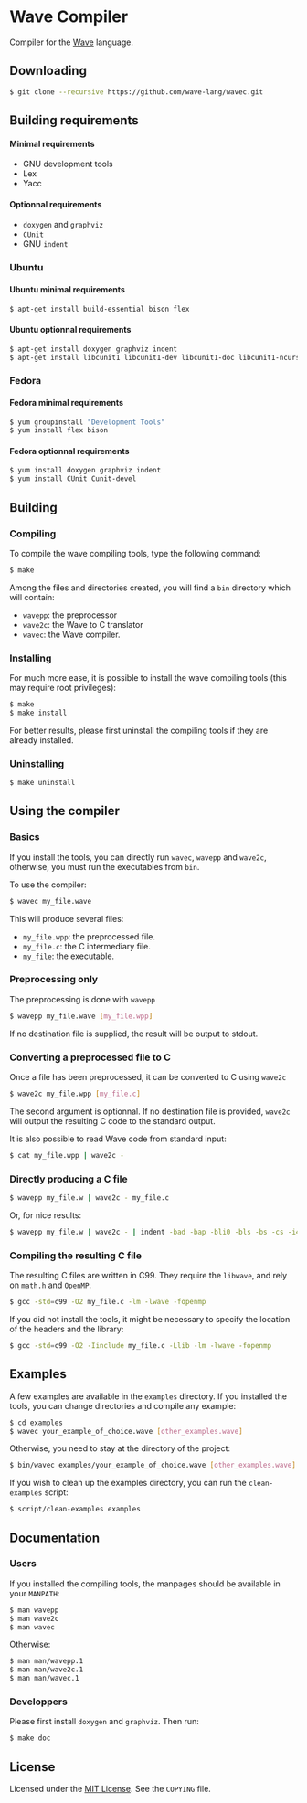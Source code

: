 Wave Compiler
=============

Compiler for the [Wave][WAVE] language.

Downloading
-----------
```bash
$ git clone --recursive https://github.com/wave-lang/wavec.git
```

Building requirements
---------------------
#### Minimal requirements
- GNU development tools
- Lex
- Yacc

#### Optionnal requirements
- ```doxygen``` and ```graphviz```
- ```CUnit```
- GNU ```indent```

### Ubuntu
#### Ubuntu minimal requirements
```bash
$ apt-get install build-essential bison flex
```

#### Ubuntu optionnal requirements
```bash
$ apt-get install doxygen graphviz indent
$ apt-get install libcunit1 libcunit1-dev libcunit1-doc libcunit1-ncurses libcunit1-ncurses-dev
```

### Fedora
#### Fedora minimal requirements
```bash
$ yum groupinstall "Development Tools"
$ yum install flex bison
```

#### Fedora optionnal requirements
```bash
$ yum install doxygen graphviz indent
$ yum install CUnit Cunit-devel
```

Building
--------
### Compiling
To compile the wave compiling tools, type the following command:
```bash
$ make
```

Among the files and directories created, you will find a ```bin``` directory which will contain:

- ```wavepp```: the preprocessor
- ```wave2c```: the Wave to C translator
- ```wavec```: the Wave compiler.

### Installing
For much more ease, it is possible to install the wave compiling tools (this may require root privileges):
```bash
$ make
$ make install
```
For better results, please first uninstall the compiling tools if they are already installed.

### Uninstalling
```bash
$ make uninstall
```

Using the compiler
------------------
### Basics
If you install the tools, you can directly run ```wavec```, ```wavepp``` and
```wave2c```, otherwise, you must run the executables from ```bin```.

To use the compiler:
```bash
$ wavec my_file.wave
```

This will produce several files:

- ```my_file.wpp```: the preprocessed file.
- ```my_file.c```: the C intermediary file.
- ```my_file```: the executable.

### Preprocessing only
The preprocessing is done with ```wavepp```
```bash
$ wavepp my_file.wave [my_file.wpp]
```
If no destination file is supplied, the result will be output to stdout.

### Converting a preprocessed file to C
Once a file has been preprocessed, it can be converted to C using ```wave2c```
```bash
$ wave2c my_file.wpp [my_file.c]
```
The second argument is optionnal. If no destination file is provided, ```wave2c```
will output the resulting C code to the standard output.

It is also possible to read Wave code from standard input:
```bash
$ cat my_file.wpp | wave2c -
```

### Directly producing a C file
```bash
$ wavepp my_file.w | wave2c - my_file.c
```

Or, for nice results:
```bash
$ wavepp my_file.w | wave2c - | indent -bad -bap -bli0 -bls -bs -cs -i4 -l80 -lp -pcs -pmt -saf -sai -saw -sc -ss -o my_file.c
```

### Compiling the resulting C file
The resulting C files are written in C99. They require the ```libwave```, and rely on ```math.h``` and ```OpenMP```.
```bash
$ gcc -std=c99 -O2 my_file.c -lm -lwave -fopenmp
```
If you did not install the tools, it might be necessary to specify the location
of the headers and the library:
```bash
$ gcc -std=c99 -O2 -Iinclude my_file.c -Llib -lm -lwave -fopenmp
```

Examples
--------
A few examples are available in the ```examples``` directory.
If you installed the tools, you can change directories and compile any example:
```bash
$ cd examples
$ wavec your_example_of_choice.wave [other_examples.wave]
```

Otherwise, you need to stay at the directory of the project:
```bash
$ bin/wavec examples/your_example_of_choice.wave [other_examples.wave]
```

If you wish to clean up the examples directory, you can run the ```clean-examples``` script:
```bash
$ script/clean-examples examples
```

Documentation
-------------
### Users
If you installed the compiling tools, the manpages should be available in your ```MANPATH```:
```bash
$ man wavepp
$ man wave2c
$ man wavec
```
Otherwise:
```bash
$ man man/wavepp.1
$ man man/wave2c.1
$ man man/wavec.1
```

### Developpers
Please first install ```doxygen``` and ```graphviz```. Then run:
```bash
$ make doc
```

License
-------
Licensed under the [MIT License][MIT License]. See the ```COPYING``` file.

[WAVE]: http://wave.gforge.inria.fr/
[MIT License]: http://opensource.org/licenses/MIT
